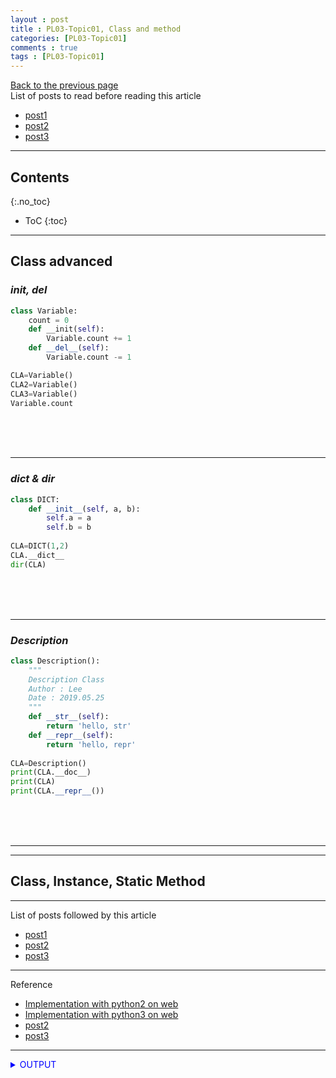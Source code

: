```yaml
---
layout : post
title : PL03-Topic01, Class and method
categories: [PL03-Topic01]
comments : true
tags : [PL03-Topic01]
---
```

[Back to the previous page](https://userdyk-github.github.io/pl03/PL03-Syntax-and-semantics.html) <br>
List of posts to read before reading this article
- <a href='https://userdyk-github.github.io/'>post1</a>
- <a href='https://userdyk-github.github.io/'>post2</a>
- <a href='https://userdyk-github.github.io/'>post3</a>

---

## Contents
{:.no_toc}

* ToC
{:toc}

<hr class="division1">

## **Class advanced**
### ***__init__, __del__***
```python
class Variable:
    count = 0
    def __init(self):
        Variable.count += 1
    def __del__(self):
        Variable.count -= 1

CLA=Variable()
CLA2=Variable()
CLA3=Variable()
Variable.count
```
<br><br><br>

---


### ***__dict__ & dir***
```python
class DICT:
    def __init__(self, a, b):
        self.a = a
        self.b = b
    
CLA=DICT(1,2)
CLA.__dict__
dir(CLA)
```
<br><br><br>

---

### ***Description***
```python
class Description():
    """
    Description Class
    Author : Lee
    Date : 2019.05.25
    """
    def __str__(self):
        return 'hello, str'
    def __repr__(self):
        return 'hello, repr'
    
CLA=Description()
print(CLA.__doc__)
print(CLA)
print(CLA.__repr__())
```
<br><br><br>

---

<hr class="division2">

## **Class, Instance, Static Method**

<hr class="division1">

List of posts followed by this article
- [post1](https://userdyk-github.github.io/)
- <a href='https://userdyk-github.github.io/'>post2</a>
- <a href='https://userdyk-github.github.io/'>post3</a>

---

Reference

- <a href='https://repl.it/languages/python' target="_blank">Implementation with python2 on web</a>
- <a href='https://repl.it/languages/python3' target="_blank">Implementation with python3 on web</a>
- <a href='https://userdyk-github.github.io/'>post2</a>
- <a href='https://userdyk-github.github.io/'>post3</a>

---

<details markdown="1">
<summary class='jb-small' style="color:blue">OUTPUT</summary>
<hr class='division3'>
    <details markdown="1">
    <summary class='jb-small' style="color:red">OUTPUT</summary>
    <hr class='division3_1'>
    <hr class='division3_1'>
    </details>
<hr class='division3'>
</details>




